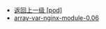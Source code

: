 - [返回上一级 [pod]](page/服务部署/Nginx/模板/nginx-1.24.0/Openresty/openresty-1.21.4.3-win64/pod/)
- [array-var-nginx-module-0.06](page/服务部署/Nginx/模板/nginx-1.24.0/Openresty/openresty-1.21.4.3-win64/pod/array-var-nginx-module-0.06/)
